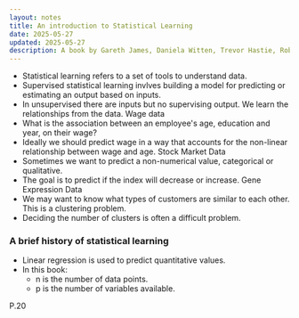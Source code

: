 ```yaml
---
layout: notes
title: An introduction to Statistical Learning
date: 2025-05-27
updated: 2025-05-27
description: A book by Gareth James, Daniela Witten, Trevor Hastie, Robert Tibshirani, and Jonathan Taylor. 
---
```

- Statistical learning refers to a set of tools to understand data.
- Supervised statistical learning invlves building a model for predicting or estimating an output based on inputs.
- In unsupervised there are inputs but no supervising output. We learn the relationships from the data.
Wage data
- What is the association between an employee's age, education and year, on their wage?
- Ideally we should predict wage in a way that accounts for the non-linear relationship between wage and age.
Stock Market Data
- Sometimes we want to predict a non-numerical value, categorical or qualitative.
- The goal is to predict if the index will decrease or increase.
Gene Expression Data
- We may want to know what types of customers are similar to each other. This is a clustering problem.
- Deciding the number of clusters is often a difficult problem.
### A brief history of statistical learning
- Linear regression is used to predict quantitative values.
- In this book:
	- n is the number of data points.
	- p is the number of variables available.

P.20